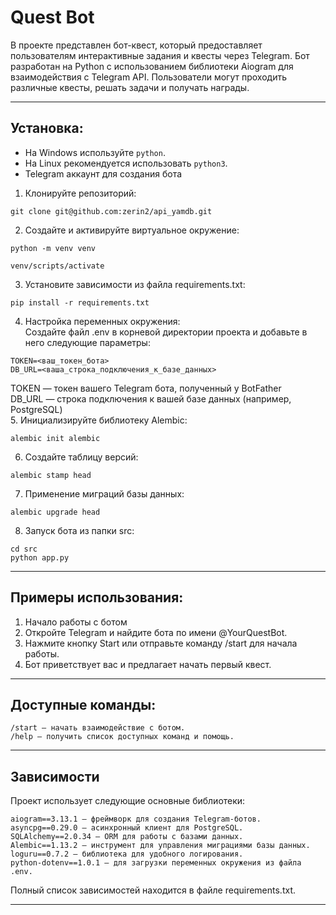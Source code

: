 # Quest Bot

В проекте представлен бот-квест, который предоставляет пользователям интерактивные задания и квесты через Telegram. 
Бот разработан на Python с использованием библиотеки Aiogram для взаимодействия с Telegram API. 
Пользователи могут проходить различные квесты, решать задачи и получать награды.

---

## Установка:

- На Windows используйте `python`.
- На Linux рекомендуется использовать `python3`.
- Telegram аккаунт для создания бота


1. Клонируйте репозиторий:
```
git clone git@github.com:zerin2/api_yamdb.git
```
2. Cоздайте и активируйте виртуальное окружение:
```
python -m venv venv
```
```
venv/scripts/activate
```
3. Установите зависимости из файла requirements.txt:
```
pip install -r requirements.txt
```
4. Настройка переменных окружения:<br>
Создайте файл .env в корневой директории проекта и добавьте в него следующие параметры:
```
TOKEN=<ваш_токен_бота>
DB_URL=<ваша_строка_подключения_к_базе_данных>
```
TOKEN — токен вашего Telegram бота, полученный у BotFather<br>
DB_URL — строка подключения к вашей базе данных (например, PostgreSQL)<br>
5. Инициализируйте библиотеку Alembic:
```
alembic init alembic
```
6. Cоздайте таблицу версий:
```
alembic stamp head
```
7. Применение миграций базы данных:
```
alembic upgrade head
```
8. Запуск бота из папки src:
```
cd src
python app.py
```

---

## Примеры использования:

1. Начало работы с ботом
2. Откройте Telegram и найдите бота по имени @YourQuestBot.
3. Нажмите кнопку Start или отправьте команду /start для начала работы.
4. Бот приветствует вас и предлагает начать первый квест.

---

## Доступные команды:

```
/start — начать взаимодействие с ботом.
/help — получить список доступных команд и помощь.
```

---

## Зависимости
Проект использует следующие основные библиотеки:
```
aiogram==3.13.1 — фреймворк для создания Telegram-ботов.
asyncpg==0.29.0 — асинхронный клиент для PostgreSQL.
SQLAlchemy==2.0.34 — ORM для работы с базами данных.
Alembic==1.13.2 — инструмент для управления миграциями базы данных.
loguru==0.7.2 — библиотека для удобного логирования.
python-dotenv==1.0.1 — для загрузки переменных окружения из файла .env.
```
Полный список зависимостей находится в файле requirements.txt.

---


